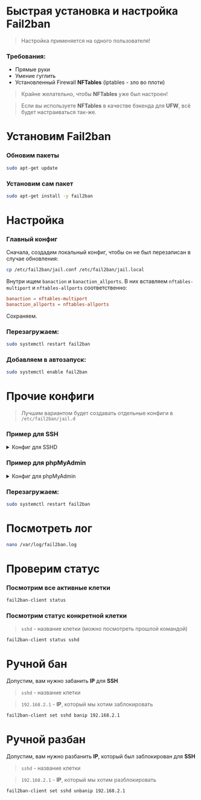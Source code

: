 # Быстрая установка и настройка **Fail2ban**

> Настройка применяется на одного пользователя!

### Требования:

- Прямые руки
- Умение гуглить
- Установленный Firewall **NFTables** (iptables - зло во плоти)

> Крайне желательно, чтобы **NFTables** уже был настроен!

> Если вы используете **NFTables** в качестве бэкенда для **UFW**, всё будет настраиваться так-же.

# Установим **Fail2ban**

### Обновим пакеты

```bash
sudo apt-get update
```

### Установим сам пакет

```bash
sudo apt-get install -y fail2ban
```

# Настройка

### Главный конфиг

Сначала, создадим локальный конфиг, чтобы он не был перезаписан в случае обновления:

```bash
cp /etc/fail2ban/jail.conf /etc/fail2ban/jail.local
```

Внутри ищем `banaction` и `banaction_allports`.
В них вставляем `nftables-multiport` и `nftables-allports` соответственно:

```conf
banaction = nftables-multiport
banaction_allports = nftables-allports
```

Сохраняем.

### Перезагружаем:

```bash
sudo systemctl restart fail2ban
```

### Добавляем в автозапуск:

```bash
sudo systemctl enable fail2ban
```

# Прочие конфиги

> Лучшим вариантом будет создавать отдельные конфиги в `/etc/fail2ban/jail.d`

### Пример для **SSH**

<details>
<summary>Конфиг для SSHD</summary>

> Вместо того, чтобы использовать **fail2ban** для защиты **SSH**, лучше переведите **SSH** на вход по ключу!

> Если злоумышленник знает ваш **IP**, он может послать пакеты с подменёнными заголовками отправителя,
> тем самым лишив вас доступа к серверу

Создадим файл:

```bash
nano /etc/fail2ban/jail.d/sshd.local
```

Вставляем:

```conf
[sshd]
enabled   = true
# Если у вас изменён порт SSH, уберите комментарий и введите свой порт
#port      = 22
filter    = sshd
banaction = nftables
backend   = systemd
maxretry  = 5
findtime  = 1h
bantime   = 1d
ignoreip  = 127.0.0.1/8
```

Сохраняем.

</details>

### Пример для **phpMyAdmin**

<details>
<summary>Конфиг для phpMyAdmin</summary>

Создадим файл:

```bash
nano /etc/fail2ban/jail.d/phpmyadmin.local
```

Вставляем:

```conf
[phpMyAdmin]
enabled   = true
port      = http,https
filter    = phpmyadmin-syslog
# Путь к журналу доступа. В моём случае Nginx
logpath   = /var/log/nginx/pma.access.log
backend   = %(syslog_backend)s
maxretry  = 5
```

Сохраняем.

</details>

### Перезагружаем:

```bash
sudo systemctl restart fail2ban
```

# Посмотреть лог

```bash
nano /var/log/fail2ban.log
```

# Проверим статус

### Посмотрим все активные клетки

```bash
fail2ban-client status
```

### Посмотрим статус конкретной клетки

> `sshd` - название клетки (можно посмотреть прошлой командой)

```bash
fail2ban-client status sshd
```

# Ручной бан

Допустим, вам нужно забанить **IP** для **SSH**

> `sshd` - название клетки

> `192.168.2.1` - **IP**, который мы хотим заблокировать

```bash
fail2ban-client set sshd banip 192.168.2.1
```

# Ручной разбан

Допустим, вам нужно разбанить **IP**, который был заблокирован для **SSH**

> `sshd` - название клетки

> `192.168.2.1` - **IP**, который мы хотим разблокировать

```bash
fail2ban-client set sshd unbanip 192.168.2.1
```
